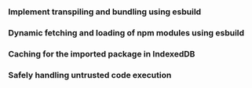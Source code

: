 ### Implement transpiling and bundling using esbuild

### Dynamic fetching and loading of npm modules using esbuild

### Caching for the imported package in IndexedDB

### Safely handling untrusted code execution
